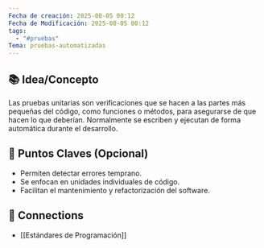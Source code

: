 ```yaml
---
Fecha de creación: 2025-08-05 00:12
Fecha de Modificación: 2025-08-05 00:12
tags:
  - "#pruebas"
Tema: pruebas-automatizadas
---
```



## 📚 Idea/Concepto 
Las pruebas unitarias son verificaciones que se hacen a las partes más pequeñas del código, como funciones o métodos, para asegurarse de que hacen lo que deberían. Normalmente se escriben y ejecutan de forma automática durante el desarrollo.

## 📌 Puntos Claves (Opcional)
- Permiten detectar errores temprano.
- Se enfocan en unidades individuales de código.
- Facilitan el mantenimiento y refactorización del software.

## 🔗 Connections
- [[Estándares de Programación]]